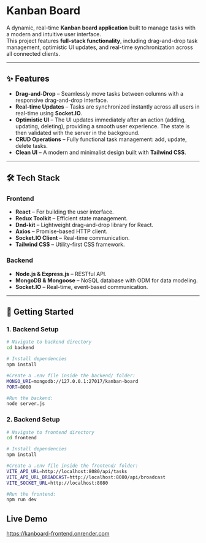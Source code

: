 # Kanban Board

A dynamic, real-time **Kanban board application** built to manage tasks with a modern and intuitive user interface.  
This project features **full-stack functionality**, including drag-and-drop task management, optimistic UI updates, and real-time synchronization across all connected clients.

---

## ✨ Features

- **Drag-and-Drop** – Seamlessly move tasks between columns with a responsive drag-and-drop interface.  
- **Real-time Updates** – Tasks are synchronized instantly across all users in real-time using **Socket.IO**.  
- **Optimistic UI** – The UI updates immediately after an action (adding, updating, deleting), providing a smooth user experience. The state is then validated with the server in the background.  
- **CRUD Operations** – Fully functional task management: add, update, delete tasks.  
- **Clean UI** – A modern and minimalist design built with **Tailwind CSS**.  

---

## 🛠️ Tech Stack

### Frontend
- **React** – For building the user interface.  
- **Redux Toolkit** – Efficient state management.  
- **Dnd-kit** – Lightweight drag-and-drop library for React.  
- **Axios** – Promise-based HTTP client.  
- **Socket.IO Client** – Real-time communication.  
- **Tailwind CSS** – Utility-first CSS framework.  

### Backend
- **Node.js & Express.js** – RESTful API.  
- **MongoDB & Mongoose** – NoSQL database with ODM for data modeling.  
- **Socket.IO** – Real-time, event-based communication.  

---

## 🚀 Getting Started

### 1. Backend Setup
```bash
# Navigate to backend directory
cd backend

# Install dependencies
npm install

#Create a .env file inside the backend/ folder:
MONGO_URI=mongodb://127.0.0.1:27017/kanban-board
PORT=8080

#Run the backend:
node server.js
```

### 2. Backend Setup
```bash
# Navigate to frontend directory
cd frontend

# Install dependencies
npm install

#Create a .env file inside the frontend/ folder:
VITE_API_URL=http://localhost:8080/api/tasks
VITE_API_URL_BROADCAST=http://localhost:8080/api/broadcast
VITE_SOCKET_URL=http://localhost:8080

#Run the frontend:
npm run dev
```
<h2>Live Demo</h2>

<p><a href="https://kanboard-frontend.onrender.com">https://kanboard-frontend.onrender.com</a></p>
